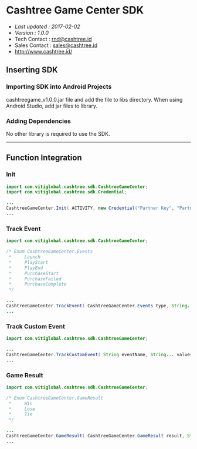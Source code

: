 # Cashtree Game Center SDK

- *Last updated : 2017-02-02*
- *Version : 1.0.0*
- Tech Contact : rnd@cashtree.id
- Sales Contact : sales@cashtree.id
- http://www.cashtree.id/

## Inserting SDK

### Importing SDK into Android Projects
cashtreegame_v1.0.0.jar file and add the file to libs directory. When using Android Studio, add jar files to library.

### Adding Dependencies
No other library is required to use the SDK.

----

## Function Integration
### Init
```java
import com.vitiglobal.cashtree.sdk.CashtreeGameCenter;
import com.vitiglobal.cashtree.sdk.Credential;

...
CashtreeGameCenter.Init( ACTIVITY, new Credential("Partner Key", "Partner Secret") );
...
```

### Track Event
```java
import com.vitiglobal.cashtree.sdk.CashtreeGameCenter;

/* Enum CashtreeGameCenter.Events
 *     Launch
 *     PlayStart
 *     PlayEnd
 *     PurchaseStart
 *     PurchaseFailed
 *     PurchaseComplete
 */

...
CashtreeGameCenter.TrackEvent( CashtreeGameCenter.Events type, String... values ); // *values* can pass up to 5 arguments.
...
```

### Track Custom Event
```java
import com.vitiglobal.cashtree.sdk.CashtreeGameCenter;

...
CashtreeGameCenter.TrackCustomEvent( String eventName, String... values ); // *values* can pass up to 5 arguments.
...
```

### Game Result
```java
import com.vitiglobal.cashtree.sdk.CashtreeGameCenter;

/* Enum CashtreeGameCenter.GameResult
 *     Win
 *     Lose
 *     Tie
 */

...
CashtreeGameCenter.GameResult( CashtreeGameCenter.GameResult result, String... values ); // *values* can pass up to 5 arguments.
...
```

